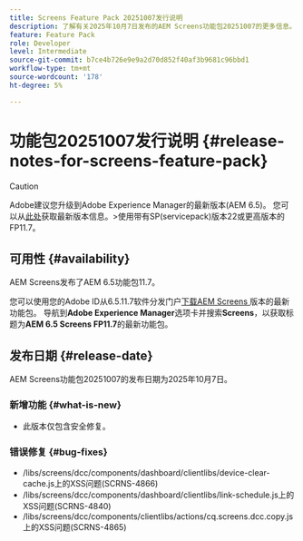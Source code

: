 ```yaml
---
title: Screens Feature Pack 20251007发行说明
description: 了解有关2025年10月7日发布的AEM Screens功能包20251007的更多信息。
feature: Feature Pack
role: Developer
level: Intermediate
source-git-commit: b7ce4b726e9e9a2d70d852f40af3b9681c96bbd1
workflow-type: tm+mt
source-wordcount: '178'
ht-degree: 5%

---
```


# 功能包20251007发行说明 {#release-notes-for-screens-feature-pack}

>[!CAUTION]
>Adobe建议您升级到Adobe Experience Manager的最新版本(AEM 6.5)。 您可以从[此处](https://experienceleague.adobe.com/zh-hans/docs/experience-manager-65/content/release-notes/release-notes)获取最新版本信息。
>&#x200B;>使用带有SP(servicepack)版本22或更高版本的FP11.7。

## 可用性 {#availability}

AEM Screens发布了AEM 6.5功能包11.7。

您可以使用您的Adobe ID从6.5.11.7软件分发门户[下载AEM Screens &#x200B;](https://experience.adobe.com/#/downloads/content/software-distribution/en/aem.html)版本的最新功能包。 导航到&#x200B;**Adobe Experience Manager**&#x200B;选项卡并搜索&#x200B;**Screens**，以获取标题为&#x200B;**AEM 6.5 Screens FP11.7**&#x200B;的最新功能包。

## 发布日期 {#release-date}

AEM Screens功能包20251007的发布日期为2025年10月7日。

### 新增功能 {#what-is-new}

* 此版本仅包含安全修复。

### 错误修复 {#bug-fixes}

* /libs/screens/dcc/components/dashboard/clientlibs/device-clear-cache.js上的XSS问题(SCRNS-4866)
* /libs/screens/dcc/components/dashboard/clientlibs/link-schedule.js上的XSS问题(SCRNS-4840)
* /libs/screens/dcc/components/clientlibs/actions/cq.screens.dcc.copy.js上的XSS问题(SCRNS-4865)
